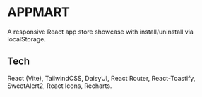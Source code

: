 # APPMART
A responsive React app store showcase with install/uninstall via localStorage.

## Tech
React (Vite), TailwindCSS, DaisyUI, React Router, React-Toastify, SweetAlert2, React Icons, Recharts.


